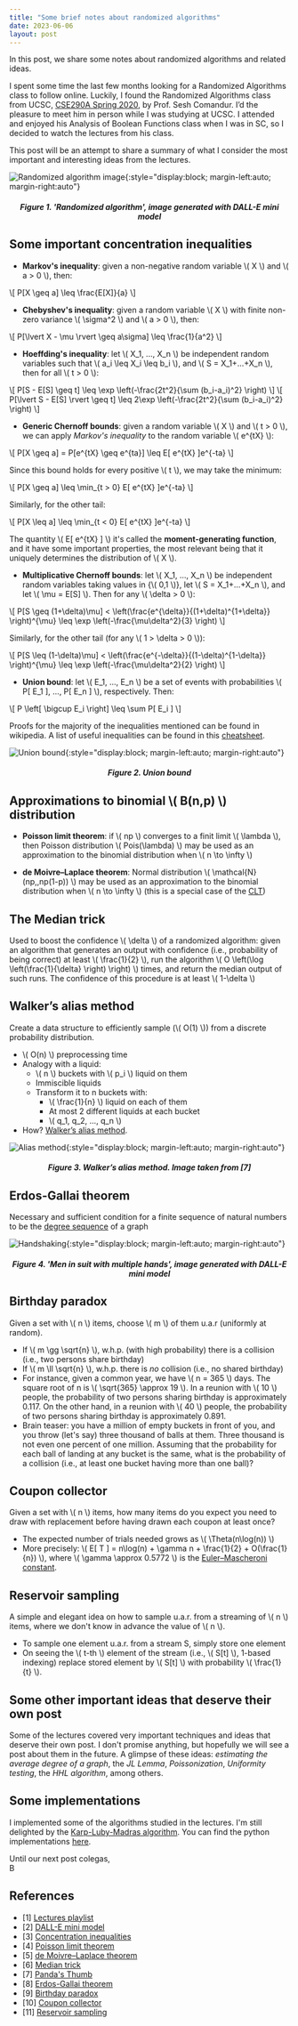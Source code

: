 ```yaml
---
title: "Some brief notes about randomized algorithms"
date: 2023-06-06
layout: post
---
```


In this post, we share some notes about randomized algorithms and related ideas.

<script type="text/javascript" charset="utf-8" src="https://cdn.mathjax.org/mathjax/latest/MathJax.js?config=TeX-AMS-MML_HTMLorMML"></script>

I spent some time the last few months looking for a Randomized Algorithms class to follow online. Luckily, I found the Randomized Algorithms class from UCSC, [CSE290A Spring 2020](https://www.youtube.com/watch?v=sXHr3CDAeWE&list=PLOQjlWvnI0faRpH2oJcyW4CuM5Clt8a2n), by Prof. Sesh Comandur. I’d the pleasure to meet him in person while I was studying at UCSC. I attended and enjoyed his Analysis of Boolean Functions class when I was in SC, so I decided to watch the lectures from his class. 

This post will be an attempt to share a summary of what I consider the most important and interesting ideas from the lectures.

![Randomized algorithm image](/assets/imgs/2023-06-06-post/figure_1_blog_2_craiyon_randomized_algorithm.png){:style="display:block; margin-left:auto; margin-right:auto"}
<h5 align="center"> Figure 1. 'Randomized algorithm', image generated with DALL-E mini model</h5>

## Some important concentration inequalities

- **Markov's inequality**: given a non-negative random variable \\( X \\) and \\( a > 0 \\), then:

\\[ P[X \geq a] \leq \frac{E[X]}{a} \\]

- **Chebyshev's inequality**: given a random variable \\( X \\) with finite non-zero variance \\( \sigma^2 \\) and \\( a > 0 \\), then:

\\[ P[\lvert X - \mu \rvert \geq a\sigma] \leq \frac{1}{a^2} \\]

- **Hoeffding's inequality**: let \\( X_1, ..., X_n \\) be independent random variables such that \\( a_i \leq X_i \leq b_i \\), and \\( S = X_1+...+X_n \\), then for all \\( t > 0 \\):

\\[ P[S - E[S] \geq t] \leq \exp \left(-\frac{2t^2}{\sum (b_i-a_i)^2} \right) \\]
\\[ P[\lvert S - E[S] \rvert \geq t] \leq 2\exp \left(-\frac{2t^2}{\sum (b_i-a_i)^2} \right) \\]

- **Generic Chernoff bounds**: given a random variable \\( X \\) and \\( t > 0 \\), we can apply *Markov's inequality* to the random variable \\( e^{tX} \\):

\\[ P[X \geq a] = P[e^{tX} \geq e^{ta}] \leq E[ e^{tX} ]e^{-ta} \\]

Since this bound holds for every positive \\( t \\), we may take the minimum:

\\[ P[X \geq a] \leq \min_{t > 0} E[ e^{tX} ]e^{-ta} \\]

Similarly, for the other tail:

\\[ P[X \leq a] \leq \min_{t < 0} E[ e^{tX} ]e^{-ta} \\]

The quantity \\( E[ e^{tX} ] \\) it's called the **moment-generating function**, and it have some important properties, the most relevant being that it uniquely determines the distribution of \\( X \\).

- **Multiplicative Chernoff bounds**: let \\( X_1, ..., X_n \\) be independent random variables taking values in {\\( 0,1 \\)}, let \\( S = X_1+...+X_n \\), and let \\( \mu = E[S] \\). Then for any \\( \delta > 0 \\):

\\[ P[S \geq (1+\delta)\mu] < \left(\frac{e^{\delta}}{(1+\delta)^{1+\delta}} \right)^{\mu} \leq \exp \left(-\frac{\mu\delta^2}{3} \right) \\]

Similarly, for the other tail (for any \\( 1 > \delta > 0 \\)):

\\[ P[S \leq (1-\delta)\mu] < \left(\frac{e^{-\delta}}{(1-\delta)^{1-\delta}} \right)^{\mu} \leq \exp \left(-\frac{\mu\delta^2}{2} \right) \\]

- **Union bound**: let \\( E_1, ..., E_n \\) be a set of events with probabilities \\( P[ E_1 ], ..., P[ E_n ] \\), respectively. Then:

\\[ P \left[ \bigcup E_i \right] \leq \sum P[ E_i ] \\]

Proofs for the majority of the inequalities mentioned can be found in wikipedia. A list of useful inequalities can be found in this [cheatsheet](https://sites.math.washington.edu/~morrow/335_17/ineq.pdf).

![Union bound](/assets/imgs/2023-06-06-post/figure_2_blog_2_union_bound.png){:style="display:block; margin-left:auto; margin-right:auto"}
<h5 align="center"> Figure 2. Union bound</h5>

## Approximations to binomial \\( B(n,p) \\) distribution

- **Poisson limit theorem**: if \\( np \\) converges to a finit limit \\( \lambda \\), then Poisson distribution \\( Pois(\lambda) \\) may be used as an approximation to the binomial distribution when \\( n \to \infty \\)

- **de Moivre–Laplace theorem**: Normal distribution \\( \mathcal{N}(np,\,np(1-p)) \\) may be used as an approximation to the binomial distribution when \\( n \to \infty \\) (this is a special case of the [CLT](https://en.wikipedia.org/wiki/Central_limit_theorem))

## The Median trick

Used to boost the confidence \\( \delta \\) of a randomized algorithm: given an algorithm that generates an output with confidence (i.e., probability of being correct) at least \\( \frac{1}{2} \\), run the algorithm \\( O \left(\log \left(\frac{1}{\delta} \right) \right) \\) times, and return the median output of such runs. The confidence of this procedure is at least \\( 1-\delta \\)

## Walker’s alias method

Create a data structure to efficiently sample (\\( O(1) \\)) from a discrete probability distribution.

- \\( O(n) \\) preprocessing time
- Analogy with a liquid:
    - \\( n \\) buckets with \\( p_i \\) liquid on them
    - Immiscible liquids
    - Transform it to n buckets with:
        - \\( \frac{1}{n} \\) liquid on each of them
        - At most 2 different liquids at each bucket
        - \\( q_1, q_2, …, q_n \\)
- How? [Walker’s alias method](https://en.wikipedia.org/wiki/Alias_method#Table_generation).

![Alias method](/assets/imgs/2023-06-06-post/figure_3_blog_2_walker_alias_method.png){:style="display:block; margin-left:auto; margin-right:auto"}
<h5 align="center"> Figure 3. Walker’s alias method. Image taken from [7]</h5>

## Erdos-Gallai theorem

Necessary and sufficient condition for a finite sequence of natural numbers to be the [degree sequence](https://en.wikipedia.org/wiki/Degree_(graph_theory)#Degree_sequence) of a graph

![Handshaking](/assets/imgs/2023-06-06-post/figure_4_blog_2_craiyon_men_in_suit_with_multiple_hands.png){:style="display:block; margin-left:auto; margin-right:auto"}
<h5 align="center"> Figure 4. 'Men in suit with multiple hands', image generated with DALL-E mini model</h5>

## Birthday paradox

Given a set with \\( n \\) items, choose \\( m \\) of them u.a.r (uniformly at random).

- If \\( m \gg \sqrt{n} \\), w.h.p. (with high probability) there is a collision (i.e., two persons share birthday)
- If \\( m \ll \sqrt{n} \\), w.h.p. there is *no* collision (i.e., no shared birthday)
- For instance, given a common year, we have \\( n = 365 \\) days. The square root of n is \\( \sqrt{365} \approx 19 \\). In a reunion with \\( 10 \\) people, the probability of two persons sharing birthday is approximately 0.117. On the other hand, in a reunion with \\( 40 \\) people, the probability of two persons sharing birthday is approximately 0.891.
- Brain teaser: you have a million of empty buckets in front of you, and you throw (let's say) three thousand of balls at them. Three thousand is not even one percent of one million. Assuming that the probability for each ball of landing at any bucket is the same, what is the probability of a collision (i.e., at least one bucket having more than one ball)? 

## Coupon collector

Given a set with \\( n \\) items, how many items do you expect you need to draw with replacement before having drawn each coupon at least once?

- The expected number of trials needed grows as \\(  \Theta(n\log(n)) \\)
- More precisely: \\( E[ T ] = n\log(n) + \gamma n + \frac{1}{2} + O(\frac{1}{n}) \\), where \\(  \gamma \approx 0.5772 \\) is the [Euler–Mascheroni constant](https://en.wikipedia.org/wiki/Euler%27s_constant).

## Reservoir sampling

A simple and elegant idea on how to sample u.a.r. from a streaming of \\( n \\) items, where we don't know in advance the value of \\( n \\). 

- To sample one element u.a.r. from a stream S, simply store one element
- On seeing the \\( t-th \\) element of the stream (i.e., \\( S[t] \\), 1-based indexing) replace stored element by \\( S[t] \\) with probability \\( \frac{1}{t} \\).

## Some other important ideas that deserve their own post

Some of the lectures covered very important techniques and ideas that deserve their own post. I don't promise anything, but hopefully we will see a post about them in the future. A glimpse of these ideas: *estimating the average degree of a graph*, the *JL Lemma*, *Poissonization*, *Uniformity testing*, the *HHL algorithm*, among others.

## Some implementations

I implemented some of the algorithms studied in the lectures. I'm still delighted by the [Karp-Luby-Madras algorithm](https://www.math.cmu.edu/~af1p/Teaching/MCC17/Papers/KLM.pdf). You can find the python implementations [here](https://github.com/b3r8/randomized-algorithms).

Until our next post colegas,  
B

## References

- [1] [Lectures playlist](https://www.youtube.com/watch?v=sXHr3CDAeWE&list=PLOQjlWvnI0faRpH2oJcyW4CuM5Clt8a2n)
- [2] [DALL-E mini model](https://www.craiyon.com)
- [3] [Concentration inequalities](https://en.wikipedia.org/wiki/Concentration_inequality)
- [4] [Poisson limit theorem](https://en.wikipedia.org/wiki/Poisson_limit_theorem)
- [5] [de Moivre–Laplace theorem](https://en.wikipedia.org/wiki/De_Moivre%E2%80%93Laplace_theorem)
- [6] [Median trick](http://www.cs.columbia.edu/~andoni/algoS19/scribes/scribe2.pdf)
- [7] [Panda's Thumb](https://pandasthumb.org/archives/2012/08/lab-notes-the-a.html)
- [8] [Erdos-Gallai theorem](https://en.wikipedia.org/wiki/Erd%C5%91s%E2%80%93Gallai_theorem)
- [9] [Birthday paradox](https://en.wikipedia.org/wiki/Birthday_problem)
- [10] [Coupon collector](https://en.wikipedia.org/wiki/Coupon_collector%27s_problem)
- [11] [Reservoir sampling](https://en.wikipedia.org/wiki/Reservoir_sampling)

